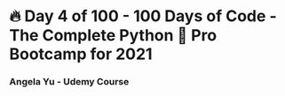 # :fire: Day 4 of 100 - 100 Days of Code - The Complete Python :snake: Pro Bootcamp for 2021
### Angela Yu - Udemy Course
